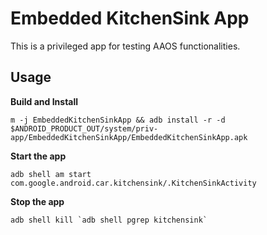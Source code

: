# Embedded KitchenSink App

This is a privileged app for testing AAOS functionalities.

## Usage

**Build and Install**

```
m -j EmbeddedKitchenSinkApp && adb install -r -d $ANDROID_PRODUCT_OUT/system/priv-app/EmbeddedKitchenSinkApp/EmbeddedKitchenSinkApp.apk
```

**Start the app**

```
adb shell am start com.google.android.car.kitchensink/.KitchenSinkActivity
```

**Stop the app**

```
adb shell kill `adb shell pgrep kitchensink`
```
